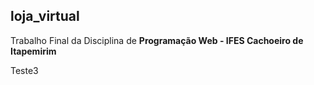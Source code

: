 ## loja_virtual
Trabalho Final da Disciplina de **Programação Web - IFES Cachoeiro de Itapemirim**

Teste3
